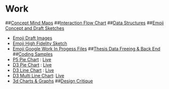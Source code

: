 # Work
##[Concept Mind Maps](https://github.com/compagnb/thesis/tree/master/work/mindmaps)
##[Interaction Flow Chart](https://github.com/compagnb/thesis/tree/master/work/flowchart)
##[Data Structures](https://github.com/compagnb/thesis/blob/master/work/dataStructure.md)
##[Emoji Concept and Draft Sketches](https://github.com/compagnb/thesis/blob/master/work/sketches/emojiConceptSketches)
*   [Emoji Draft Images](https://github.com/compagnb/thesis/blob/master/work/sketches/emojiConceptSketches/Emoji)
*   [Emoji High Fidelity Sketch](https://github.com/compagnb/thesis/blob/master/work/sketches/emojiConceptSketches/HiFidelity.jpg)
*   [Emoji Google Work In Progess Files](https://drive.google.com/folderview?id=0B7Q2btjMB9GsajBpOGQ1bTR3V2c&usp=sharing)
##[Thesis Data Freeing & Back End](https://github.com/compagnb/basisExport)
##[Coding Samples](https://github.com/compagnb/thesis/work/earlyCoding)
*   [P5 Pie Chart](https://github.com/compagnb/thesis/tree/master/work/earlyCoding/pieChartExample) : [Live](http://b.parsons.edu/~compagnb/pgdv/thesisCodeEx/pieChartExample/index.html) 
*   [D3 Pie Chart](https://github.com/compagnb/thesis/tree/master/work/earlyCoding/D3PieChartExample) : [Live](http://b.parsons.edu/~compagnb/pgdv/thesisCodeEx//D3PieChartExample/pie.html) 
*   [D3 Line Chart](https://github.com/compagnb/thesis/tree/master/work/earlyCoding/D3LineChartExample) : [Live](http://b.parsons.edu/~compagnb/pgdv/thesisCodeEx/D3LineChartExample/index.html) 
*   [D3 Multi Line Chart](https://github.com/compagnb/tree/master/thesis/work/earlyCoding/D3MultiLineChartExample): [Live](http://b.parsons.edu/~compagnb/pgdv/thesisCodeEx/D3MultiLineChartExample/index.html)  
*   [3d Charts & Graphs](https://github.com/compagnb/thesis/tree/master/work/earlyCoding/3JS)
##[Design Critique](https://drive.google.com/folderview?id=0B7Q2btjMB9Gsc1RXamxaUXIwcW8&usp=sharing)
